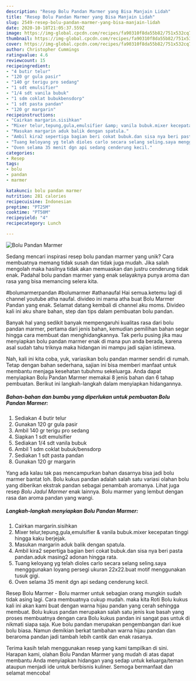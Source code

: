 ```yaml
---
description: "Resep Bolu Pandan Marmer yang Bisa Manjain Lidah"
title: "Resep Bolu Pandan Marmer yang Bisa Manjain Lidah"
slug: 2549-resep-bolu-pandan-marmer-yang-bisa-manjain-lidah
date: 2020-10-18T21:05:37.559Z
image: https://img-global.cpcdn.com/recipes/fa90310f8da55b82/751x532cq70/bolu-pandan-marmer-foto-resep-utama.jpg
thumbnail: https://img-global.cpcdn.com/recipes/fa90310f8da55b82/751x532cq70/bolu-pandan-marmer-foto-resep-utama.jpg
cover: https://img-global.cpcdn.com/recipes/fa90310f8da55b82/751x532cq70/bolu-pandan-marmer-foto-resep-utama.jpg
author: Christopher Cummings
ratingvalue: 4.6
reviewcount: 15
recipeingredient:
- "4 butir telur"
- "120 gr gula pasir"
- "140 gr terigu pro sedang"
- "1 sdt emulsifier"
- "1/4 sdt vanila bubuk"
- "1 sdm coklat bubukbensdorp"
- "1 sdt pasta pandan"
- "120 gr margarin"
recipeinstructions:
- "Cairkan margarin.sisihkan"
- "Mixer telur,tepung,gula,emulsifier &amp; vanila bubuk.mixer kecepatan tinggi hingga kaku berjejak."
- "Masukan margarin aduk balik dengan spatula."
- "Ambil kira2 sepertiga bagian beri cokat bubuk.dan sisa nya beri pasta pandan.aduk masing2 adonan hingga rata."
- "Tuang keloyang yg telah dioles carlo secara selang seling.saya mengggunakan loyang persegi ukuran 22x22.buat motif menggunakan tusuk gigi."
- "Oven selama 35 menit dgn api sedang cenderung kecil."
categories:
- Resep
tags:
- bolu
- pandan
- marmer

katakunci: bolu pandan marmer 
nutrition: 281 calories
recipecuisine: Indonesian
preptime: "PT25M"
cooktime: "PT50M"
recipeyield: "4"
recipecategory: Lunch

---
```



![Bolu Pandan Marmer](https://img-global.cpcdn.com/recipes/fa90310f8da55b82/751x532cq70/bolu-pandan-marmer-foto-resep-utama.jpg)

Sedang mencari inspirasi resep bolu pandan marmer yang unik? Cara membuatnya memang tidak susah dan tidak juga mudah. Jika salah mengolah maka hasilnya tidak akan memuaskan dan justru cenderung tidak enak. Padahal bolu pandan marmer yang enak selayaknya punya aroma dan rasa yang bisa memancing selera kita.

#bolumarmerpandan #bolumarmer #athanaufal Hai semua.ketemu lagi di channel youtube atha naufal. divideo ini mama atha buat Bolu Marmer Pandan yang enak. Selamat datang kembali di channel aku moms. Divideo kali ini aku share bahan, step dan tips dalam pembuatan bolu pandan.

Banyak hal yang sedikit banyak mempengaruhi kualitas rasa dari bolu pandan marmer, pertama dari jenis bahan, kemudian pemilihan bahan segar hingga cara membuat dan menghidangkannya. Tak perlu pusing jika mau menyiapkan bolu pandan marmer enak di mana pun anda berada, karena asal sudah tahu triknya maka hidangan ini mampu jadi sajian istimewa.


Nah, kali ini kita coba, yuk, variasikan bolu pandan marmer sendiri di rumah. Tetap dengan bahan sederhana, sajian ini bisa memberi manfaat untuk membantu menjaga kesehatan tubuhmu sekeluarga. Anda dapat menyiapkan Bolu Pandan Marmer memakai 8 jenis bahan dan 6 tahap pembuatan. Berikut ini langkah-langkah dalam menyiapkan hidangannya.

<!--inarticleads1-->

##### Bahan-bahan dan bumbu yang diperlukan untuk pembuatan Bolu Pandan Marmer:

1. Sediakan 4 butir telur
1. Gunakan 120 gr gula pasir
1. Ambil 140 gr terigu pro sedang
1. Siapkan 1 sdt emulsifier
1. Sediakan 1/4 sdt vanila bubuk
1. Ambil 1 sdm coklat bubuk/bensdorp
1. Sediakan 1 sdt pasta pandan
1. Gunakan 120 gr margarin


Yang ada kalau tak pas mencampurkan bahan dasarnya bisa jadi bolu marmer bantat loh. Bolu kukus pandan adalah salah satu variasi olahan bolu yang diberikan ekstrak pandan sebagai penambah aromanya. Lihat juga resep *Bolu Jadul Marmer* enak lainnya. Bolu marmer yang lembut dengan rasa dan aroma pandan yang wangi. 

<!--inarticleads2-->

##### Langkah-langkah menyiapkan Bolu Pandan Marmer:

1. Cairkan margarin.sisihkan
1. Mixer telur,tepung,gula,emulsifier &amp; vanila bubuk.mixer kecepatan tinggi hingga kaku berjejak.
1. Masukan margarin aduk balik dengan spatula.
1. Ambil kira2 sepertiga bagian beri cokat bubuk.dan sisa nya beri pasta pandan.aduk masing2 adonan hingga rata.
1. Tuang keloyang yg telah dioles carlo secara selang seling.saya mengggunakan loyang persegi ukuran 22x22.buat motif menggunakan tusuk gigi.
1. Oven selama 35 menit dgn api sedang cenderung kecil.


Resep Bolu Marmer - Bolu marmer untuk sebagian orang mungkin sudah tidak asing lagi. Cara membuatnya cukup mudah. maka kita Roti Bolu kukus kali ini akan kami buat dengan warna hijau pandan yang cerah sehingga membuat. Bolu kukus pandan merupakan salah satu jenis kue basah yang proses membuatnya dengan cara Bolu kukus pandan ini sangat pas untuk di nikmati siapa saja. Kue bolu pandan merupakan pengembangan dari kue bolu biasa. Namun demikian berkat tambahan warna hijau pandan dan beraroma pandan jadi tambah lebih cantik dan enak rasanya. 

Terima kasih telah menggunakan resep yang kami tampilkan di sini. Harapan kami, olahan Bolu Pandan Marmer yang mudah di atas dapat membantu Anda menyiapkan hidangan yang sedap untuk keluarga/teman ataupun menjadi ide untuk berbisnis kuliner. Semoga bermanfaat dan selamat mencoba!
